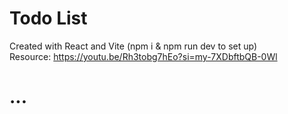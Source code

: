 # Todo List
Created with React and Vite (npm i & npm run dev to set up) </br>
Resource: https://youtu.be/Rh3tobg7hEo?si=my-7XDbftbQB-0Wl

# ...
